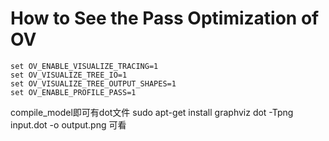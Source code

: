 # How to See the Pass Optimization of OV

```
set OV_ENABLE_VISUALIZE_TRACING=1
set OV_VISUALIZE_TREE_IO=1
set OV_VISUALIZE_TREE_OUTPUT_SHAPES=1
set OV_ENABLE_PROFILE_PASS=1 
```
compile_model即可有dot文件
sudo apt-get install graphviz
dot -Tpng input.dot -o output.png
可看
